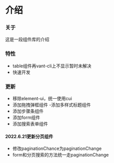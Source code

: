 <!--
 * @Author: zhoulf
 * @FilePath: /pc-ui/docs/docs/home.md
 * @Date: 2022-04-24 17:44:51
 * @LastEditors: zhoulf
 * @LastEditTime: 2022-06-21 11:50:40
 * @Description: 
-->
# 介绍

### 关于

这是一段组件库的介绍

### 特性

- table组件再vant-cli上不显示暂时未解决
- 快速开发

### 更新
- 移除element-ui，统一使用cui
- 添加拖拽弹框组件
-添加多样式标题组件
- 添加步骤条组件
- 添加form组件
- 添加搜索表单组件

#### 2022.6.21更新分页组件
- 修改paginationChance为paginationChange
- form和分页搜索的方法统一走paginationChange